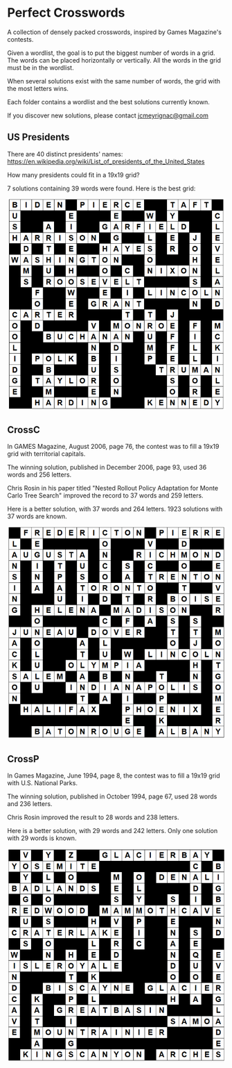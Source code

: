# Perfect Crosswords

A collection of densely packed crosswords, inspired by Games Magazine's contests.

Given a wordlist, the goal is to put the biggest number of words in a grid.
The words can be placed horizontally or vertically.
All the words in the grid must be in the wordlist.

When several solutions exist with the same number of words, the grid with the most letters wins.

Each folder contains a wordlist and the best solutions currently known.

If you discover new solutions, please contact jcmeyrignac@gmail.com

## US Presidents

There are 40 distinct presidents' names:
https://en.wikipedia.org/wiki/List_of_presidents_of_the_United_States

How many presidents could fit in a 19x19 grid?

7 solutions containing 39 words were found.
Here is the best grid:

![39 presidents in a 19x19 grid](/Presidents/Presidents.png)

## CrossC

In GAMES Magazine, August 2006, page 76, the contest was to fill a 19x19 grid with territorial capitals.

The winning solution, published in December 2006, page 93, used 36 words and 256 letters.

Chris Rosin in his paper titled "Nested Rollout Policy Adaptation for Monte Carlo Tree Search" improved the record to 37 words and 259 letters.

Here is a better solution, with 37 words and 264 letters.
1923 solutions with 37 words are known.

![37 words and 264 letters](/CrossC/CrossC.png)

## CrossP

In Games Magazine, June 1994, page 8, the contest was to fill a 19x19 grid with U.S. National Parks.

The winning solution, published in October 1994, page 67, used 28 words and 236 letters.

Chris Rosin improved the result to 28 words and 238 letters.

Here is a better solution, with 29 words and 242 letters.
Only one solution with 29 words is known.

![29 words and 242 letters](/CrossP/CrossP.png)
